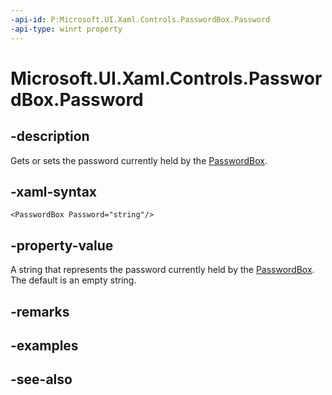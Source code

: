 ```yaml
---
-api-id: P:Microsoft.UI.Xaml.Controls.PasswordBox.Password
-api-type: winrt property
---
```


<!-- Property syntax
public string Password { get;  set; }
-->

# Microsoft.UI.Xaml.Controls.PasswordBox.Password

## -description
Gets or sets the password currently held by the [PasswordBox](passwordbox.md).

## -xaml-syntax
```xaml
<PasswordBox Password="string"/>
```


## -property-value
A string that represents the password currently held by the [PasswordBox](passwordbox.md). The default is an empty string.

## -remarks

## -examples

## -see-also
